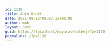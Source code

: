 ```yaml
---
id: 1130
title: Auto Draft
date: 2021-08-22T09:03:13+00:00
author: mak
layout: post
guid: https://localhost/mayaralkhaleej/?p=1130
permalink: /?p=1130
---
```

